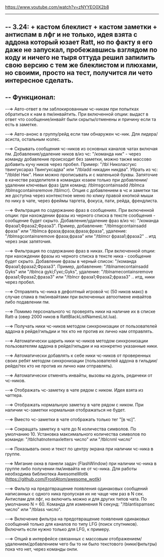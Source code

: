 https://www.youtube.com/watch?v=zNYYEO0X2b8

--------------------------------------------------------------------------------------------------------
-- 3.24: + кастом блеклист + кастом заметки + антиспам в лфг и не только, идея взята с аддона который юзает Ratt, но по факту я его даже не запускал, пробежавшись взглядом по коду и ничего не тыря оттуда решил запилить свою версию с тем же блеклистом и плюхами, но своими, просто на тест, получится ли чето интересное сделать.
--------------------------------------------------------------------------------------------------------
-- Функционал:
--------------------------------------------------------------------------------------------------------
--=> Авто-ответ в пм заблокированным чс-никам при попытках обратиться к нам в пм/инвайтить. При включенной опции: выдаст в ответ что сообщение/инвайт были скрыты/отменены и причину если та есть в заметке.

--=> Авто-анонс в группу/рейд если там обнаружен чс-ник. Для лидера/асиста, остальным юзлес.

--=> Скрывать сообщения чс-ников из основных каналов чатах включая пм. Добавление/удаление ников в/из чс: "/команда ник" - через команду добавление происходит без заметки, можно также массово добавить кучу ников через пробел. Пример: "/tbl Николасгукс твингуксараз Твингуксадва" или "/tbladd никадин никдва". Убрать из чс: "/tbldel Ник". Ники можно прописывать и с маленькой буквы. Запяточие  в качестве разделителя в командах юзаем только при добавлении/удалении ключевых фраз (для команд: /tblmsgcontainsadd /tblmca /tblmsgcontainsremove /tblmcr). Опция с добавлением в чс и заметки так же доступна через контекстное меню по клику правой кнопкой мыши по нику в чате, через фреймы таргета, фокуса, пати, рейда, френдлиста.

--=> Фильтрация по содержанию фраз в сообщениях. При включенной опции: при нахождении фразы из черного списка в тексте сообщения - сообщение будет скрыто. Добавление/удаление фраз в/из чс: "/команда Фраза1;Фраза2;Фраза3". Пример, добавление: "/tblmsgcontainsadd фраза" или "/tblmca фраза;фраза;фраза;фраза", удаление: "/tblmsgcontainsremove фраза;фраза" или "/tblmcr фраза1;фраза2" .. итд через знак запяточия.

--=> Фильтрация по содержанию фраз в никах. При включенной опции: при нахождении фразы из черного списка в тексте ника - сообщение будет скрыто. Добавление фразы в черный список: "/команда Фраза1;фраза2;Фраза3". Пример, добавление: "/tblnamecontainsadd Gyks" или "/tblnca gyki;Гукс;Gyks", удаление: "/tblnamecontainsremove фраза1;Фраза2;фраза3" или "/tblncr фраза1;Фраза2;фраза3" .. итд, ники через пробел.

--=> Отправлять чс-ника в дефолтный игровой чс (50 ников макс) в случае спама в пм/инвайтами при включенных автоотмене инвайтов либо подавлении пм.

--=> Помимо персонального чс проверять ники на наличие их в списке Ratt-а (овер 2000 ников в RattBlackListNamesList.lua).

--=> Получать ники чс-ников методом синхронизации от пользователей аддона в рейде/гильдии и тех кто не против их лично нам отправлять.

--=> Автоматически шарить ники чс-ников методом синхронизации пользователям аддона в рейде/гильдии и на конкретно указанные ники.

--=> Автоматически добавлять к себе ники чс-ников от проверенных своих ребят методом синхронизации (пользователей аддона в гильдии/рейде/тех кто не против их лично нам отправлять).

--=> Автоматически отменять инвайты, вызовы на дуэль, редичеки от чс-ников.

--=> Отображать чс-заметку в чате рядом с ником. Идея взята из чаттера.

--=> Отображать нормальную заметку в чате рядом с ником. При наличии чс-заметки нормальная отображаться не будет.

--=> Вместо чс-заметки в чате отображать только тег "[в чс]".

--=> Сокращать заметку в чате до N количества символов. По умолчанию 10. Установка максимального количества символов по команде: "/tblchatnotemaxletters число" или "/tblcnml число"

--=> Показывать окно и текст по центру экрана при наличии чс-ника в группе.

--=> Мигание окна в панели задач (FlashWindow) при наличии чс-ника в группе либо получении пм/инвайта не от чс-ника. Для работы необходима библиотека AwesomeWotlk (https://github.com/FrostAtom/awesome_wotlk)

--=> Фильтр на предотвращение появления одинаковых сообщений написанных с одного ника пропуская их не чаще чем раз в N сек. Антиспам для лфг, но включить можно и для других типов чата. По умолчанию N = 60. Команда для изменения N секунд: "/tblantispamsec число" или "/tblass число".

--=> Включение фильтра на предотвращение появления одинаковых сообщений только для каналов по типу LFG (поиск спутников). Включить если нужно только для LFG, к примеру.

--=> Опций в интерфейсе связанных с массовым отображением/удалением/добавлением чего бы то ни было текстового (ники/фильтры) пока что нет, через команды онли.
